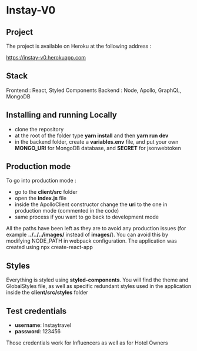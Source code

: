 # Instay-V0

## Project

The project is available on Heroku at the following address :

https://instay-v0.herokuapp.com

## Stack

Frontend : React, Styled Components
Backend : Node, Apollo, GraphQL, MongoDB 

## Installing and running Locally

- clone the repository
- at the root of the folder type **yarn install** and then **yarn run dev**
- in the backend folder, create a **variables.env** file, and put your own **MONGO_URI** for MongoDB database, and **SECRET** for jsonwebtoken

## Production mode

To go into production mode :

- go to the **client/src** folder
- open the **index.js** file
- inside the ApolloClient constructor change the **uri** to the one in production mode (commented in the code)
- same process if you want to go back to development mode

All the paths have been left as they are to avoid any production issues (for example **../../../images/** instead of **images/**). You can avoid this by modifying NODE_PATH in webpack configuration. The application was created using npx create-react-app

## Styles

Everything is styled using **styled-components**. You will find the theme and GlobalStyles file, as well as specific redundant styles used in the application inside the **client/src/styles** folder

## Test credentials

- **username**: Instaytravel
- **password**: 123456

Those credentials work for Influencers as well as for Hotel Owners
